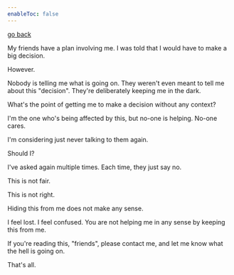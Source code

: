 ```yaml
---
enableToc: false
---
```


[go back](DailyNotes/DailyNotes.md)

My friends have a plan involving me. I was told that I would have to make a big decision.

However.

Nobody is telling me what is going on. They weren't even meant to tell me about this "decision". They're deliberately keeping me in the dark.

What's the point of getting me to make a decision without any context?

I'm the one who's being affected by this, but no-one is helping. No-one cares.

I'm considering just never talking to them again.

Should I?

I've asked again multiple times. Each time, they just say no.

This is not fair.

This is not right.

Hiding this from me does not make any sense.

I feel lost. I feel confused. You are not helping me in any sense by keeping this from me. 

If you're reading this, "friends", please contact me, and let me know what the hell is going on.

That's all.

